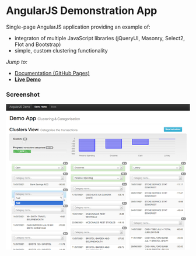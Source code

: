 # AngularJS Demonstration App

Single-page AngularJS application providing an example of:
  - integraton of multiple JavaScript libraries (jQueryUI, Masonry, Select2, Flot and Bootstrap) 
  - simple, custom clustering functionality

*Jump to:* 
  - [Documentation (GitHub Pages)](http://enrobsop.github.io/angularjs-categorizor-demo)
  - **[Live Demo](http://enrobsop.github.io/angularjs-categorizor-demo/demo.html)**

### Screenshot
![Screenshot](images/screenshot1.png)
